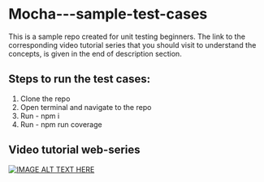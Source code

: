# Mocha---sample-test-cases

This is a sample repo created for unit testing beginners. The link to the corresponding video tutorial series that you should visit to understand the concepts, is given in the end of description section.

## Steps to run the test cases:
1. Clone the repo
2. Open terminal and navigate to the repo
3. Run - npm i
4. Run - npm run coverage

## Video tutorial web-series

[![IMAGE ALT TEXT HERE](https://img.youtube.com/vi/NBjYY8P08lI/0.jpg)](https://www.youtube.com/watch?v=NBjYY8P08lI&list=%20-vU0JLfDBsZGbSUdNX4mQ8)

